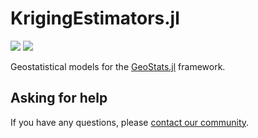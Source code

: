 # KrigingEstimators.jl

[![][build-img]][build-url] [![][codecov-img]][codecov-url]

Geostatistical models for the [GeoStats.jl](https://github.com/JuliaEarth/GeoStats.jl) framework.

## Asking for help

If you have any questions, please [contact our community](https://juliaearth.github.io/GeoStats.jl/stable/about/community.html).

[build-img]: https://img.shields.io/github/actions/workflow/status/JuliaEarth/GeoStatsModels.jl/CI.yml?branch=master&style=flat-square
[build-url]: https://github.com/JuliaEarth/GeoStatsModels.jl/actions

[codecov-img]: https://img.shields.io/codecov/c/github/JuliaEarth/GeoStatsModels.jl?style=flat-square
[codecov-url]: https://codecov.io/gh/JuliaEarth/GeoStatsModels.jl
